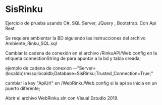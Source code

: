 # SisRinku
Ejercicio de prueba usando C#, SQL Server, JQuery , Bootstrap. Con Api Rest

Se requiere ambientar la BD siguiendo las instrucciones del archivo Ambiente_Rinku_SQL.sql

Cambiar la cadena de conexión en el archivo /RinkuAPI/Web.config 
en la etiqueta connectionString de <connectionStrings> para apuntar a la bd y tabla creada;

ejemplo de cadena de conexion
--"Server=(localdb)\mssqllocaldb;Database=SisRinku;Trusted_Connection=True;"

cambiar la key "ApiUrl" en /WebRinku/Web.config si la api se inicia en un puerto diferente; 


Abrir el archivo WebRinku.sln con Visual Estudio 2019.
